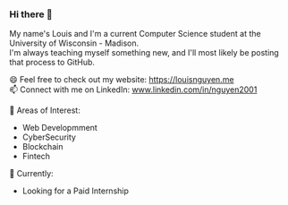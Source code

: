 ### Hi there 👋

<!--
**Louie2074/Louie2074** is a ✨ _special_ ✨ repository because its `README.md` (this file) appears on your GitHub profile.

Here are some ideas to get you started:

- 🔭 I’m currently working on ...
- 🌱 I’m currently learning ...
- 👯 I’m looking to collaborate on ...
- 🤔 I’m looking for help with ...
- 💬 Ask me about ...
- 📫 How to reach me: ...
- 😄 Pronouns: ...
- ⚡ Fun fact: ...
-->
My name's Louis and I'm a current Computer Science student at the University of Wisconsin - Madison.<br/>
I'm always teaching myself something new, and I'll most likely be posting that process to GitHub.

😄 Feel free to check out my website: https://louisnguyen.me <br/>
📫 Connect with me on LinkedIn: www.linkedin.com/in/nguyen2001

🌱 Areas of Interest:

* Web Developmment
* CyberSecurity
* Blockchain
* Fintech

🔭 Currently:

* Looking for a Paid Internship
